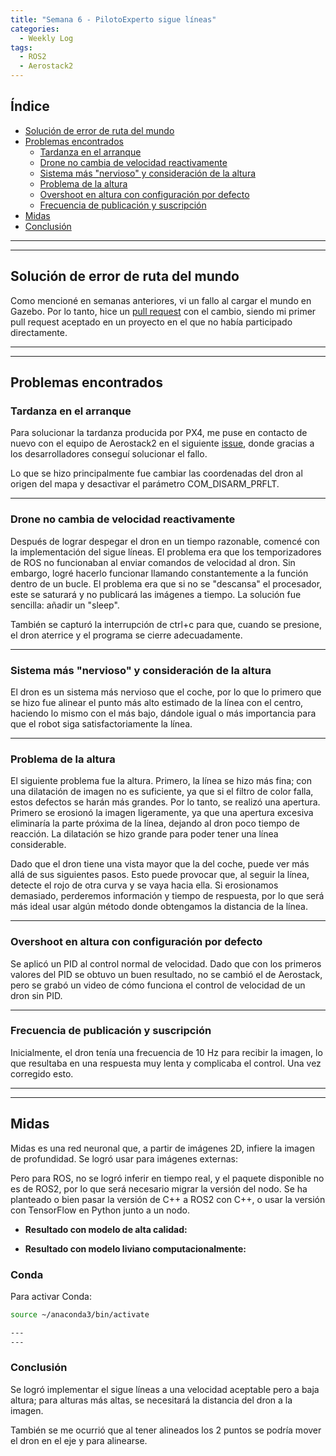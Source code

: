 ```yaml
---
title: "Semana 6 - PilotoExperto sigue líneas"
categories:
  - Weekly Log
tags:
  - ROS2
  - Aerostack2
---
```


## Índice
* [Solución de error de ruta del mundo](#solución-de-error-de-ruta-del-mundo)
* [Problemas encontrados](#problemas-encontrados)
  * [Tardanza en el arranque](#tardanza-en-el-arranque)
  * [Drone no cambia de velocidad reactivamente](#drone-no-cambia-de-velocidad-reactivamente)
  * [Sistema más "nervioso" y consideración de la altura](#sistema-más-nervioso-y-consideración-de-la-altura)
  * [Problema de la altura](#problema-de-la-altura)
  * [Overshoot en altura con configuración por defecto](#overshoot-en-altura-con-configuración-por-defecto)
  * [Frecuencia de publicación y suscripción](#frecuencia-de-publicación-y-suscripción)
* [Midas](#midas)
* [Conclusión](#conclusión)


---
---

## Solución de error de ruta del mundo
Como mencioné en semanas anteriores, vi un fallo al cargar el mundo en Gazebo. Por lo tanto, hice un [pull request]() con el cambio, siendo mi primer pull request aceptado en un proyecto en el que no había participado directamente.


---
---

## Problemas encontrados

### Tardanza en el arranque
Para solucionar la tardanza producida por PX4, me puse en contacto de nuevo con el equipo de Aerostack2 en el siguiente [issue](https://github.com/aerostack2/aerostack2/issues/351), donde gracias a los desarrolladores conseguí solucionar el fallo.

Lo que se hizo principalmente fue cambiar las coordenadas del dron al origen del mapa y desactivar el parámetro COM_DISARM_PRFLT.

---

### Drone no cambia de velocidad reactivamente
Después de lograr despegar el dron en un tiempo razonable, comencé con la implementación del sigue líneas. El problema era que los temporizadores de ROS no funcionaban al enviar comandos de velocidad al dron. Sin embargo, logré hacerlo funcionar llamando constantemente a la función dentro de un bucle. El problema era que si no se "descansa" el procesador, este se saturará y no publicará las imágenes a tiempo. La solución fue sencilla: añadir un "sleep".

También se capturó la interrupción de ctrl+c para que, cuando se presione, el dron aterrice y el programa se cierre adecuadamente.

---

### Sistema más "nervioso" y consideración de la altura

El dron es un sistema más nervioso que el coche, por lo que lo primero que se hizo fue alinear el punto más alto estimado de la línea con el centro, haciendo lo mismo con el más bajo, dándole igual o más importancia para que el robot siga satisfactoriamente la línea.

---

### Problema de la altura
El siguiente problema fue la altura. Primero, la línea se hizo más fina; con una dilatación de imagen no es suficiente, ya que si el filtro de color falla, estos defectos se harán más grandes. Por lo tanto, se realizó una apertura. Primero se erosionó la imagen ligeramente, ya que una apertura excesiva eliminaría la parte próxima de la línea, dejando al dron poco tiempo de reacción. La dilatación se hizo grande para poder tener una línea considerable.

Dado que el dron tiene una vista mayor que la del coche, puede ver más allá de sus siguientes pasos. Esto puede provocar que, al seguir la línea, detecte el rojo de otra curva y se vaya hacia ella. Si erosionamos demasiado, perderemos información y tiempo de respuesta, por lo que será más ideal usar algún método donde obtengamos la distancia de la línea.

---

### Overshoot en altura con configuración por defecto
Se aplicó un PID al control normal de velocidad. Dado que con los primeros valores del PID se obtuvo un buen resultado, no se cambió el de Aerostack, pero se grabó un video de cómo funciona el control de velocidad de un dron sin PID.

---

### Frecuencia de publicación y suscripción
Inicialmente, el dron tenía una frecuencia de 10 Hz para recibir la imagen, lo que resultaba en una respuesta muy lenta y complicaba el control. Una vez corregido esto.

---
---

## Midas
Midas es una red neuronal que, a partir de imágenes 2D, infiere la imagen de profundidad. Se logró usar para imágenes externas:

Pero para ROS, no se logró inferir en tiempo real, y el paquete disponible no es de ROS2, por lo que será necesario migrar la versión del nodo. Se ha planteado o bien pasar la versión de C++ a ROS2 con C++, o usar la versión con TensorFlow en Python junto a un nodo.

* **Resultado con modelo de alta calidad:**

* **Resultado con modelo liviano computacionalmente:**

### Conda
Para activar Conda:

```bash
source ~/anaconda3/bin/activate

---
---

```

### Conclusión
Se logró implementar el sigue líneas a una velocidad aceptable pero a baja altura; para alturas más altas, se necesitará la distancia del dron a la imagen.

También se me ocurrió que al tener alineados los 2 puntos se podría mover el dron en el eje y para alinearse.